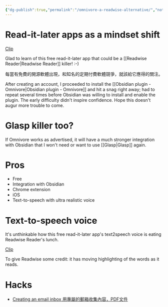 ```yaml
---
{"dg-publish":true,"permalink":"/omnivore-a-readwise-alternative/","noteIcon":"2"}
---
```


# Read-it-later apps as a mindset shift

[Clip](https://youtube.com/clip/UgkxgTn1xElqiG59T6hAIczhPjh_5YsmU0-C?si=ZBBatEj34UZqUqa5)

Glad to learn of this free read-it-later app that could be a [[Readwise Reader\|Readwise Reader]] killer! :-)

每當有免費的開源軟體出現，和知名的定期付費軟體競爭，就該給它應得的關注。

After creating an account, I proceeded to install the [[Obsidian plugin - Omnivore\|Obsidian plugin - Omnivore]] and hit a snag right away; had to repeat several times before Obsidian was willing to install and enable the plugin. The early difficulty didn't inspire confidence. Hope this doesn't augur more trouble to come.
# Glasp killer too?

If Omnivore works as advertised, it will have a much stronger integration with Obsidian that I won't need or want to use [[Glasp\|Glasp]] again.
# Pros

- Free
- Integration with Obsidian
- Chrome extension
- iOS
- Text-to-speech with ultra realistic voice
# Text-to-speech voice

It's unthinkable how this free read-it-later app's text2speech voice is eating Readwise Reader's lunch.

[Clip](https://youtube.com/clip/UgkxaVVI3Eh-zBEfqsCIdp72DaX7FlTU2sOQ?si=ucT4KxoO6aIjKmsj)

To give Readwise some credit: it has moving highlighting of the words as it reads.

# Hacks

- [Creating an email inbox 用專屬的郵箱收集內容，PDF文件](https://youtube.com/clip/UgkxI_uUePqMBtqZWfGgTvlHVhW-SyP-L_PA?si=C8V9ZwyBFXi5Qe87)